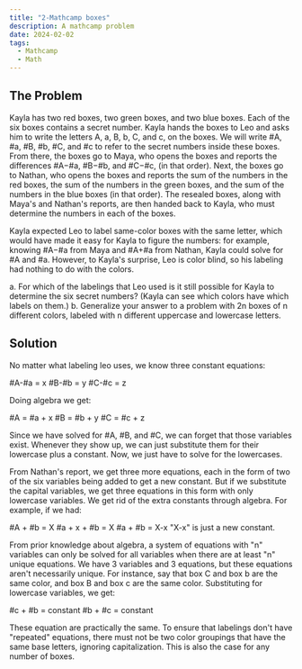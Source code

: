 ```yaml
---
title: "2-Mathcamp boxes"
description: A mathcamp problem
date: 2024-02-02
tags:
  - Mathcamp
  - Math
---
```

## The Problem
Kayla has two red boxes, two green boxes, and two blue boxes. Each of the six boxes contains a secret number. Kayla hands the boxes to Leo and asks him to write the letters A, a, B, b, C, and c, on the boxes. We will write #A, #a, #B, #b, #C, and #c to refer to the secret numbers inside these boxes.
From there, the boxes go to Maya, who opens the boxes and reports the differences #A−#a, #B−#b, and #C−#c, (in that order). Next, the boxes go to Nathan, who opens the boxes and reports the sum of the numbers in the red boxes, the sum of the numbers in the green boxes, and the sum of the numbers in the blue boxes (in that order). The resealed boxes, along with Maya's and Nathan's reports, are then handed back to Kayla, who must determine the numbers in each of the boxes.

Kayla expected Leo to label same-color boxes with the same letter, which would have made it easy for Kayla to figure the numbers: for example, knowing #A−#a from Maya and #A+#a from Nathan, Kayla could solve for #A and #a. However, to Kayla's surprise, Leo is color blind, so his labeling had nothing to do with the colors.

a. For which of the labelings that Leo used is it still possible for Kayla to determine the six secret numbers? (Kayla can see which colors have which labels on them.)
b. Generalize your answer to a problem with 2n boxes of n different colors, labeled with n different uppercase and lowercase letters.

## Solution
No matter what labeling leo uses, we know three constant equations:

#A-#a = x
#B-#b = y
#C-#c = z

Doing algebra we get:

#A = #a + x
#B = #b + y
#C = #c + z

Since we have solved for #A, #B, and #C, we can forget that those variables exist. Whenever they show up, we can just substitute them for their lowercase plus a constant. Now, we just have to solve for the lowercases.

From Nathan's report, we get three more equations, each in the form of two of the six variables being added to get a new constant. But if we substitute the capital variables, we get three equations in this form with only lowercase variables. We get rid of the extra constants through algebra. For example, if we had:

#A + #b = X
#a + x + #b = X
#a + #b = X-x
"X-x" is just a new constant.

From prior knowledge about algebra, a system of equations with "n" variables can only be solved for all variables when there are at least "n" unique equations. We have 3 variables and 3 equations, but these equations aren't necessarily unique. For instance, say that box C and box b are the same color, and box B and box c are the same color. Substituting for lowercase variables, we get:

#c + #b = constant
#b + #c = constant

These equation are practically the same. To ensure that labelings don't have "repeated" equations, there must not be two color groupings that have the same base letters, ignoring capitalization. This is also the case for any number of boxes.

